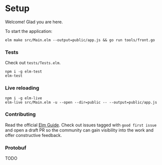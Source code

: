 # Setup

Welcome! Glad you are here.

To start the application:

`elm make src/Main.elm --output=public/app.js && go run tools/front.go`

### Tests

Check out `tests/Tests.elm`.

```
npm i -g elm-test
elm-test
```

### Live reloading

```
npm i -g elm-live
elm-live src/Main.elm -u --open --dir=public -- --output=public/app.js
```

### Contributing

Read the official [Elm Guide](https://guide.elm-lang.org/). Check out issues tagged with `good first issue` and open a draft PR so the community can gain visibility into the work and offer constructive feedback.

### Protobuf

TODO